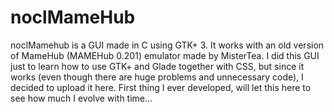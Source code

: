 # noclMameHub
 noclMamehub is a GUI made in C using GTK+ 3. It works with an old version of MameHub (MAMEHub 0.201) emulator made by MisterTea.
 I did this GUI just to learn how to use GTK+ and Glade together with CSS, but since it works (even though there are huge problems and unnecessary code), I decided to upload it here.
First thing I ever developed, will let this here to see how much I evolve with time...
